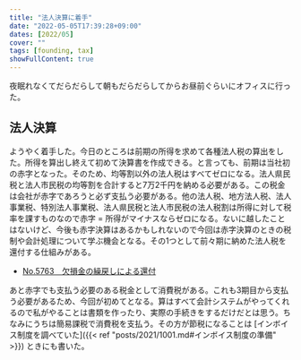 ```yaml
---
title: "法人決算に着手"
date: "2022-05-05T17:39:28+09:00"
dates: [2022/05]
cover: ""
tags: [founding, tax]
showFullContent: true
---
```


夜眠れなくてだらだらして朝もだらだらしてからお昼前ぐらいにオフィスに行った。

## 法人決算

ようやく着手した。今日のところは前期の所得を求めて各種法人税の算出をした。所得を算出し終えて初めて決算書を作成できる。と言っても、前期は当社初の赤字となった。そのため、均等割以外の法人税はすべてゼロになる。法人県民税と法人市民税の均等割を合計すると7万2千円を納める必要がある。この税金は会社が赤字であろうと必ず支払う必要がある。他の法人税、地方法人税、法人事業税、特別法人事業税、法人県民税と法人市民税の法人税割は所得に対して税率を課すものなので赤字 = 所得がマイナスならゼロになる。ないに越したことはないけど、今後も赤字決算はあるかもしれないので今回は赤字決算のときの税制や会計処理について学ぶ機会となる。その1つとして前々期に納めた法人税を還付する仕組みがある。

* [No.5763 欠損金の繰戻しによる還付](https://www.nta.go.jp/taxes/shiraberu/taxanswer/hojin/5763.htm)

あと赤字でも支払う必要のある税金として消費税がある。これも3期目から支払う必要があるため、今回が初めてとなる。算はすべて会計システムがやってくれるので私がやることは書類を作ったり、実際の手続きをするだけだとは思う。ちなみにうちは簡易課税で消費税を支払う。その方が節税になることは [インボイス制度を調べていた]({{< ref "posts/2021/1001.md#インボイス制度の準備" >}}) ときにも書いた。

